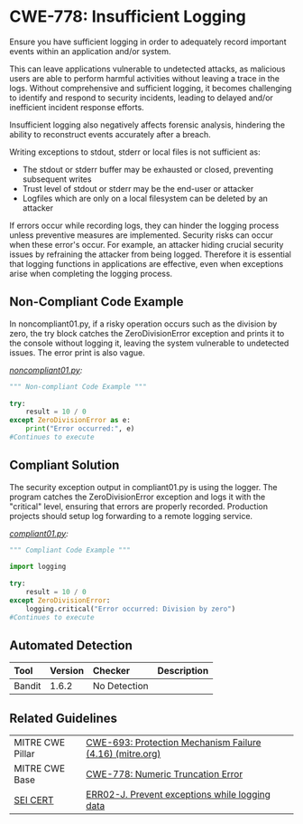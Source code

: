 # CWE-778: Insufficient Logging

Ensure you have sufficient logging in order to adequately record important events within an application and/or system.

This can leave applications vulnerable to undetected attacks, as malicious users are able to perform harmful activities without leaving a trace in the logs. Without comprehensive and sufficient logging, it becomes challenging to identify and respond to security incidents, leading to delayed and/or inefficient incident response efforts.

Insufficient logging also negatively affects forensic analysis, hindering the ability to reconstruct events accurately after a breach.

Writing exceptions to stdout, stderr or local files is not sufficient as:

* The stdout or stderr buffer may be exhausted or closed, preventing subsequent writes
* Trust level of stdout or stderr may be the end-user or attacker
* Logfiles which are only on a local filesystem can be deleted by an attacker

If errors occur while recording logs, they can hinder the logging process unless preventive measures are implemented. Security risks can occur when these error's occur. For example, an attacker hiding crucial security issues by refraining the attacker from being logged. Therefore it is essential that logging functions in applications are effective, even when exceptions arise when completing the logging process.

## Non-Compliant Code Example

In noncompliant01.py, if a risky operation occurs such as the division by zero, the try block catches the ZeroDivisionError exception and prints it to the console without logging it, leaving the system vulnerable to undetected issues. The error print is also vague.

*[noncompliant01.py](noncompliant01.py):*

```python
""" Non-compliant Code Example """
 
try:
    result = 10 / 0
except ZeroDivisionError as e:
    print("Error occurred:", e)
#Continues to execute
```

## Compliant Solution

The security exception output in compliant01.py is using the logger. The program catches the ZeroDivisionError exception and logs it with the "critical" level, ensuring that errors are properly recorded. Production projects should setup log forwarding to a remote logging service.

*[compliant01.py](compliant01.py):*

```python
""" Compliant Code Example """
 
import logging
 
try:
    result = 10 / 0
except ZeroDivisionError:
    logging.critical("Error occurred: Division by zero")
#Continues to execute
```

## Automated Detection

|Tool|Version|Checker|Description|
|:---|:---|:---|:---|
|Bandit|1.6.2|No Detection||

## Related Guidelines

|||
|:---|:---|
|MITRE CWE Pillar|[CWE-693: Protection Mechanism Failure (4.16) (mitre.org)](https://cwe.mitre.org/data/definitions/693.html)|
|MITRE CWE Base|[CWE-778: Numeric Truncation Error](https://cwe.mitre.org/data/definitions/778.html)|
|[SEI CERT](https://wiki.sei.cmu.edu/confluence/display/java/SEI+CERT+Oracle+Coding+Standard+for+Java)|[ERR02-J. Prevent exceptions while logging data](https://wiki.sei.cmu.edu/confluence/display/java/ERR02-J.+Prevent+exceptions+while+logging+data)|
